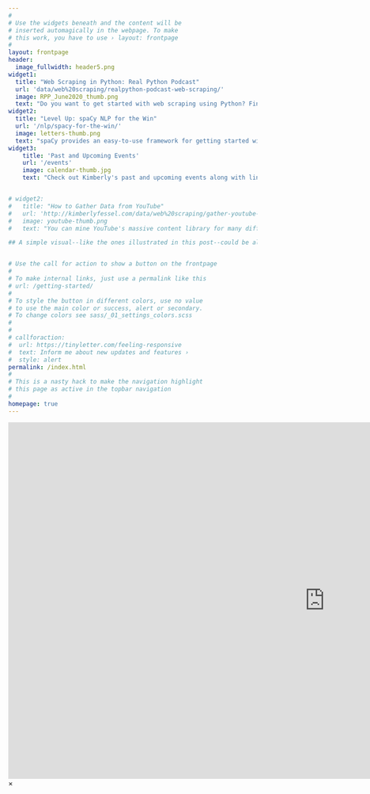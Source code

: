 ```yaml
---
#
# Use the widgets beneath and the content will be
# inserted automagically in the webpage. To make
# this work, you have to use › layout: frontpage
#
layout: frontpage
header:
  image_fullwidth: header5.png
widget1:
  title: "Web Scraping in Python: Real Python Podcast"
  url: 'data/web%20scraping/realpython-podcast-web-scraping/'
  image: RPP_June2020_thumb.png
  text: "Do you want to get started with web scraping using Python? Find out more in this Real Python podcast."
widget2:
  title: "Level Up: spaCy NLP for the Win"
  url: '/nlp/spacy-for-the-win/'
  image: letters-thumb.png
  text: "spaCy provides an easy-to-use framework for getting started with NLP.  This post covers the basics of spaCy and highlights its functionality on a small corpus of restaurant reviews." 
widget3:
    title: 'Past and Upcoming Events'
    url: '/events'
    image: calendar-thumb.jpg
    text: "Check out Kimberly's past and upcoming events along with links to conference materials and meeting recaps."


# widget2:
#   title: "How to Gather Data from YouTube"
#   url: 'http://kimberlyfessel.com/data/web%20scraping/gather-youtube-data/'
#   image: youtube-thumb.png
#   text: "You can mine YouTube's massive content library for many different types of data.  This post provides instructions for obtaining the videos themselves, the video transcripts, as well as YouTube search results."

## A simple visual--like the ones illustrated in this post--could be all you need to find a solution to your next interview math puzzle."


# Use the call for action to show a button on the frontpage
#
# To make internal links, just use a permalink like this
# url: /getting-started/
#
# To style the button in different colors, use no value
# to use the main color or success, alert or secondary.
# To change colors see sass/_01_settings_colors.scss
#
#
# callforaction:
#  url: https://tinyletter.com/feeling-responsive
#  text: Inform me about new updates and features ›
#  style: alert
permalink: /index.html
#
# This is a nasty hack to make the navigation highlight
# this page as active in the topbar navigation
#
homepage: true
---
```



<div id="videoModal" class="reveal-modal large" data-reveal="">
   <div class="flex-video widescreen vimeo" style="display: block;">
     <iframe width="1280" height="720" src="https://www.youtube.com/embed/3b5zCFSmVvU" frameborder="0" allowfullscreen></iframe>
   </div>
  <a class="close-reveal-modal">&#215;</a>
</div>
